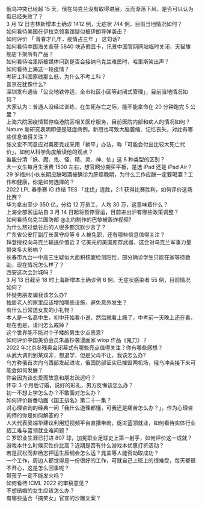 俄乌冲突已经超 15 天，俄在乌克兰没有取得进展，反而渐落下风，是否可以认为俄已经失败了？  
3 月 12 日吉林新增本土确诊 1412 例，无症状 744 例，目前当地情况如何？  
如何看待美国在伊拉克领事馆疑似被伊朗导弹袭击？  
如何评价 「 青春才几年，疫情占三年 」 这句话?  
如何看待中国海关查获 5840 块造假显卡，讯景中国官网网站临时关闭，天猫旗舰店下架所有产品？  
如何看待哈里斯被媒体问到是否会接纳乌克兰难民时，哈里斯笑出声？  
如何看待上海这一轮疫情？  
考研工科国家线那么低，为什么不考工科？  
普京在犹豫什么?  
深圳发布通告「公交地铁停运，全市社区小区等封闭式管理」，目前当地情况如何？  
大家认为：普通人没经过训练，在生死存亡之际，能不能拿命在 20 分钟跑完 5 公里？  
上海六院因疫情暂停临港院区相关医疗服务，目前医院内部和病人的情况如何？  
Nature 新研究表明即便是轻症病例，新冠也可致大脑萎缩、记忆丧失，对此有哪些信息值得关注？  
张文宏不同意应对奥密克戎采用「躺平」办法，称「可能会付出比较大死亡代价」，如何从科学角度解读他的观点？  
谁能分清「妖、魔、鬼、怪、精、灵、神、仙」这 8 种类型的区别？  
大一女生每月生活费 1500 左右，想官网分期买平板，是选 iPad 还是 iPad Air？  
29 岁福州小伙长期应酬喝酒被确诊为肝癌晚期，为什么工作应酬一定要喝酒？工作和健康，你是如何选择的？  
2022 LPL 春季赛 iG 终结 TES 「北伐」连胜，2:1 获得比赛胜利，如何评价这场比赛？  
华为拿出至少 350 亿，分给 12 万员工，人均 30 万，这意味着什么？  
上海全部客运站自 3 月 14 日起将暂停营运，目前进出沪有哪些政策调整？  
如何看待乌克兰国防部 @北约制作的巴黎被轰炸视频?  
为什么熬过低谷后的人很多都沉默少言了？  
广东省公安厅副厅长黄守应等 6 人被免职，还有哪些信息值得关注？  
拜登授权向乌克兰输送价值近 2 亿美元的美国库存武器，这会对乌克兰军事力量带来多大影响？  
长春市九台一中高三生疑似大面积核酸检测阳性，部分确诊学生只能在家等待救助，现在情况怎么样了？  
西安这次会封城吗？  
3 月 13 日截至 18 时上海新增本土确诊例 6 例、无症状感染者 55 例，目前情况如何？  
怀疑男朋友骗我该怎么办?  
独居老人的家里应该增加哪些设施，避免意外发生？  
有什么日常送女友的小礼物？  
本人是一名高中生，初中开始看小说，然后就看上瘾了，中考前一天晚上还在看，现在也是，请问怎么戒掉？  
这个世界能不能对个子矮的男生少点恶意?  
如何评价中国美协会员朱晶抄袭漫画家 wlop 作品《鬼刀》？  
2022 年北京冬残奥会闭幕式有哪些亮点值得关注？你有哪些感想？  
从武大调剂到某双非，想退学，但是父母不让，我该怎么办?  
乌方称俄首次向乌西部发起进攻，俄国防部证实已摧毁两机场，俄乌冲突接下来可能会如何发展？  
你会因为谈恋爱而故意和朋友疏远吗？  
怀孕 3 个月后订婚，说好的彩礼，男方反悔该怎么办？  
初一不想上学怎么办？不敢面对怎么办？  
如何评价新番动画《国王排名》第二十一集？  
对心理咨询的经典一问「我什么道理都懂，可我还是痛苦怎么办？」，作为心理咨询师的你是如何解答的？  
人大代表吴端华建议利用短视频平台直播带岗，促进蓝领就业，如何看待实体行业招工难与蓝领就业难问题？  
C 罗职业生涯已打进 807 球，加冕职业足球史上第一射手，如何评价这一成就？  
游戏本什么时候买性价比高？近期是否有什么游戏本优惠打折活动？  
若是武松而非杨志押运生辰纲会怎么运？晁盖等人能否劫取成功？  
一个工作，周边人都觉得是一份很好的工作，可就自己上班上的很难受，每天都很不开心，这是怎么回事呢？  
带孩子一定不能发火吗？  
如何看待 ICML 2022 的审稿意见？  
不想结婚的女生应该怎么办？  
有哪些适合「搞笑女」官宣的沙雕文案？  
